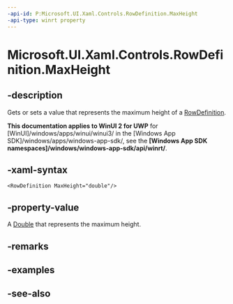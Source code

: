 ```yaml
---
-api-id: P:Microsoft.UI.Xaml.Controls.RowDefinition.MaxHeight
-api-type: winrt property
---
```


<!-- Property syntax
public double MaxHeight { get;  set; }
-->

# Microsoft.UI.Xaml.Controls.RowDefinition.MaxHeight

## -description
Gets or sets a value that represents the maximum height of a [RowDefinition](rowdefinition.md).

**This documentation applies to WinUI 2 for UWP** for [WinUI]/windows/apps/winui/winui3/ in the [Windows App SDK]/windows/apps/windows-app-sdk/, see the **[Windows App SDK namespaces]/windows/windows-app-sdk/api/winrt/**.

## -xaml-syntax
```xaml
<RowDefinition MaxHeight="double"/>
```


## -property-value
A [Double](/dotnet/api/system.double?view=dotnet-uwp-10.0&preserve-view=true) that represents the maximum height.

## -remarks

## -examples

## -see-also
